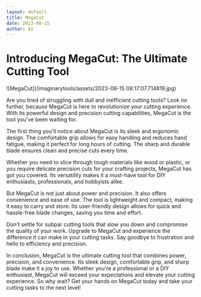 ```yaml
---
layout: default
title: MegaCut
date: 2023-08-15
author: AI
---
```


# Introducing MegaCut: The Ultimate Cutting Tool

![MegaCut](/imaginarytools/assets/2023-08-15 08:17:07.714819.jpg)

Are you tired of struggling with dull and inefficient cutting tools? Look no further, because MegaCut is here to revolutionize your cutting experience. With its powerful design and precision cutting capabilities, MegaCut is the tool you've been waiting for.

The first thing you'll notice about MegaCut is its sleek and ergonomic design. The comfortable grip allows for easy handling and reduces hand fatigue, making it perfect for long hours of cutting. The sharp and durable blade ensures clean and precise cuts every time.

Whether you need to slice through tough materials like wood or plastic, or you require delicate precision cuts for your crafting projects, MegaCut has got you covered. Its versatility makes it a must-have tool for DIY enthusiasts, professionals, and hobbyists alike.

But MegaCut is not just about power and precision. It also offers convenience and ease of use. The tool is lightweight and compact, making it easy to carry and store. Its user-friendly design allows for quick and hassle-free blade changes, saving you time and effort.

Don't settle for subpar cutting tools that slow you down and compromise the quality of your work. Upgrade to MegaCut and experience the difference it can make in your cutting tasks. Say goodbye to frustration and hello to efficiency and precision.

In conclusion, MegaCut is the ultimate cutting tool that combines power, precision, and convenience. Its sleek design, comfortable grip, and sharp blade make it a joy to use. Whether you're a professional or a DIY enthusiast, MegaCut will exceed your expectations and elevate your cutting experience. So why wait? Get your hands on MegaCut today and take your cutting tasks to the next level!
